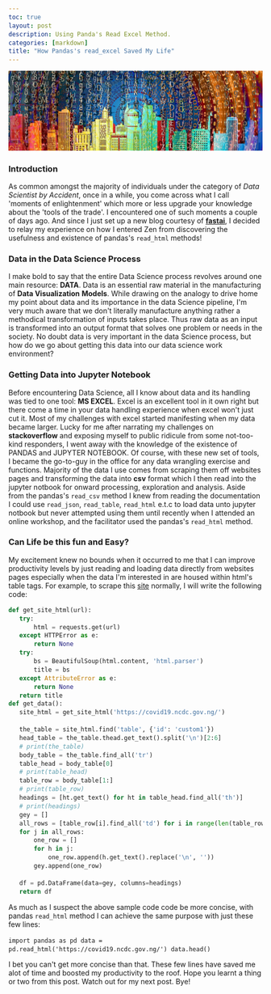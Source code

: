```yaml
---
toc: true
layout: post
description: Using Panda's Read Excel Method.
categories: [markdown]
title: "How Pandas's read_excel Saved My Life"
---
```


![](/images/pixabay.jpg)
### Introduction
As common amongst the majority of individuals under the category of *Data Scientist by Accident*, once in a while, you come across what I call
'moments of enlightenment' which more or less upgrade your knowledge about the 'tools of the trade'. I encountered one of such moments a couple of days ago. And since I just set up
a new blog courtesy of [**fastai**](https://github.com/fastai/fastpages), I decided to relay my experience on how I entered Zen from discovering the usefulness and existence of pandas's `read_html` methods!

### Data in the Data Science Process

I make bold to say that the entire Data Science process revolves around one main resource: **DATA**. Data is an essential raw material in the manufacturing of **Data Visualization**
**Models**. While drawing on the analogy to drive home my point about data and its importance in the data Science pipeline, I'm very much aware that we don't literally manufacture
anything rather a methodical transformation of inputs takes place. Thus raw data as an input is transformed into an output format that solves one problem or needs in the society.
No doubt data is very important in the data Science process, but how do we go about getting this data into our data science work environment?

### Getting Data into Jupyter Notebook
Before encountering Data Science, all I know about data and its handling was tied to one tool: **MS EXCEL**. Excel is an excellent tool in it own right but there come a time in your data handling experience when excel won't just cut it. Most of my challenges with excel started manifesting when my data became larger. Lucky for me after narrating my
challenges on **stackoverflow** and exposing myself to public ridicule from some not-too-kind responders, I went away with the knowledge of the existence of PANDAS and JUPYTER
NOTEBOOK. Of course, with these new set of tools, I became the go-to-guy in the office for any data wrangling exercise and functions.
Majority of the data I use comes from scraping them off websites pages and transforming the data into **csv** format which I then read into the jupyter notbook for onward processing, exploration and analysis. Aside from the pandas's `read_csv` method I knew from reading the documentation I could use `read_json`, `read_table`, `read_html` e.t.c to load data unto
jupyter notbook but never attempted using them until recently when I attended an online workshop, and the facilitator used the pandas's `read_html` method.

 ### Can Life be this fun and Easy?
 My excitement knew no bounds when it occurred to me that I can improve productivity levels by just reading and loading data directly from websites pages especially when the data
 I'm interested in are housed within html's table tags. For example, to scrape this [site](https://covid19.ncdc.gov.ng/) normally, I will write the following code:
 ```python
 def get_site_html(url):
    try:
        html = requests.get(url)
    except HTTPError as e:
        return None
    try:
        bs = BeautifulSoup(html.content, 'html.parser')
        title = bs
    except AttributeError as e:
        return None
    return title
def get_data():
    site_html = get_site_html('https://covid19.ncdc.gov.ng/')

    the_table = site_html.find('table', {'id': 'custom1'})
    head_table = the_table.thead.get_text().split('\n')[2:6]
    # print(the_table)
    body_table = the_table.find_all('tr')
    table_head = body_table[0]
    # print(table_head)
    table_row = body_table[1:]
    # print(table_row)
    headings = [ht.get_text() for ht in table_head.find_all('th')]
    # print(headings)
    gey = []
    all_rows = [table_row[i].find_all('td') for i in range(len(table_row))]
    for j in all_rows:
        one_row = []
        for h in j:
            one_row.append(h.get_text().replace('\n', ''))
        gey.append(one_row)

    df = pd.DataFrame(data=gey, columns=headings)
    return df
```



 As much as I suspect the above sample code code be more concise, with pandas `read_html` method I can achieve the same purpose with just these few lines:

`import pandas as pd
data = pd.read_html('https://covid19.ncdc.gov.ng/')
data.head()`

I bet you can't get more concise than that. These few lines have saved me alot of time and boosted my productivity to the roof. Hope you learnt a thing or two from this post.
Watch out for my next post. Bye!
